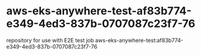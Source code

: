 # aws-eks-anywhere-test-af83b774-e349-4ed3-837b-0707087c23f7-76
repository for use with E2E test job aws-eks-anywhere-test:af83b774-e349-4ed3-837b-0707087c23f7-76
